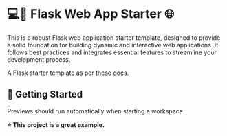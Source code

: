 # 💻🚀 Flask Web App Starter 🌐

This is a robust Flask web application starter template, designed to provide a solid foundation for building dynamic and interactive web applications. It follows best practices and integrates essential features to streamline your development process.

A Flask starter template as per [these docs](https://flask.palletsprojects.com/en/3.0.x/quickstart/#a-minimal-application).

## 🚀 Getting Started

Previews should run automatically when starting a workspace.


**⭐ This project is a great example.**